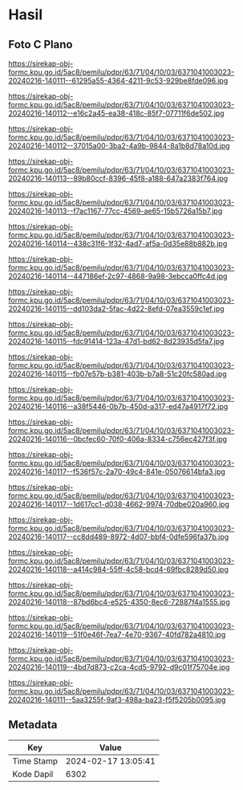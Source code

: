 # Hasil

## Foto C Plano

https://sirekap-obj-formc.kpu.go.id/5ac8/pemilu/pdpr/63/71/04/10/03/6371041003023-20240216-140111--61295a55-4364-4211-9c53-929be8fde096.jpg

https://sirekap-obj-formc.kpu.go.id/5ac8/pemilu/pdpr/63/71/04/10/03/6371041003023-20240216-140112--e16c2a45-ea38-418c-85f7-07711f6de502.jpg

https://sirekap-obj-formc.kpu.go.id/5ac8/pemilu/pdpr/63/71/04/10/03/6371041003023-20240216-140112--37015a00-3ba2-4a9b-9844-8a1b8d78a10d.jpg

https://sirekap-obj-formc.kpu.go.id/5ac8/pemilu/pdpr/63/71/04/10/03/6371041003023-20240216-140113--89b80ccf-8396-45f8-a188-647a2383f764.jpg

https://sirekap-obj-formc.kpu.go.id/5ac8/pemilu/pdpr/63/71/04/10/03/6371041003023-20240216-140113--f7ac1167-77cc-4569-ae65-15b5726a15b7.jpg

https://sirekap-obj-formc.kpu.go.id/5ac8/pemilu/pdpr/63/71/04/10/03/6371041003023-20240216-140114--438c31f6-1f32-4ad7-af5a-0d35e88b882b.jpg

https://sirekap-obj-formc.kpu.go.id/5ac8/pemilu/pdpr/63/71/04/10/03/6371041003023-20240216-140114--447186ef-2c97-4868-9a98-3ebcca0ffc4d.jpg

https://sirekap-obj-formc.kpu.go.id/5ac8/pemilu/pdpr/63/71/04/10/03/6371041003023-20240216-140115--dd103da2-5fac-4d22-8efd-07ea3559c1ef.jpg

https://sirekap-obj-formc.kpu.go.id/5ac8/pemilu/pdpr/63/71/04/10/03/6371041003023-20240216-140115--fdc91414-123a-47d1-bd62-8d23935d5fa7.jpg

https://sirekap-obj-formc.kpu.go.id/5ac8/pemilu/pdpr/63/71/04/10/03/6371041003023-20240216-140115--fb07e57b-b381-403b-b7a8-51c20fc580ad.jpg

https://sirekap-obj-formc.kpu.go.id/5ac8/pemilu/pdpr/63/71/04/10/03/6371041003023-20240216-140116--a38f5446-0b7b-450d-a317-ed47a4917f72.jpg

https://sirekap-obj-formc.kpu.go.id/5ac8/pemilu/pdpr/63/71/04/10/03/6371041003023-20240216-140116--0bcfec60-70f0-406a-8334-c756ec427f3f.jpg

https://sirekap-obj-formc.kpu.go.id/5ac8/pemilu/pdpr/63/71/04/10/03/6371041003023-20240216-140117--f536f57c-2a70-49c4-841e-05076614bfa3.jpg

https://sirekap-obj-formc.kpu.go.id/5ac8/pemilu/pdpr/63/71/04/10/03/6371041003023-20240216-140117--1d617cc1-d038-4662-9974-70dbe020a960.jpg

https://sirekap-obj-formc.kpu.go.id/5ac8/pemilu/pdpr/63/71/04/10/03/6371041003023-20240216-140117--cc8dd489-8972-4d07-bbf4-0dfe596fa37b.jpg

https://sirekap-obj-formc.kpu.go.id/5ac8/pemilu/pdpr/63/71/04/10/03/6371041003023-20240216-140118--a414c984-55ff-4c58-bcd4-69fbc8289d50.jpg

https://sirekap-obj-formc.kpu.go.id/5ac8/pemilu/pdpr/63/71/04/10/03/6371041003023-20240216-140118--87bd6bc4-e525-4350-8ec6-72887f4a1555.jpg

https://sirekap-obj-formc.kpu.go.id/5ac8/pemilu/pdpr/63/71/04/10/03/6371041003023-20240216-140119--51f0e46f-7ea7-4e70-9367-40fd782a4810.jpg

https://sirekap-obj-formc.kpu.go.id/5ac8/pemilu/pdpr/63/71/04/10/03/6371041003023-20240216-140119--4bd7d873-c2ca-4cd5-9792-d9c01f75704e.jpg

https://sirekap-obj-formc.kpu.go.id/5ac8/pemilu/pdpr/63/71/04/10/03/6371041003023-20240216-140111--5aa3255f-9af3-498a-ba23-f5f5205b0095.jpg


## Metadata

| Key        | Value               |
| ---------- | ------------------- |
| Time Stamp | 2024-02-17 13:05:41 |
| Kode Dapil | 6302                |



